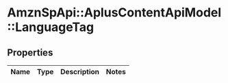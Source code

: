 # AmznSpApi::AplusContentApiModel::LanguageTag

## Properties
Name | Type | Description | Notes
------------ | ------------- | ------------- | -------------

